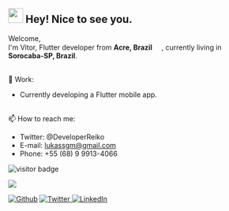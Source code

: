 <h2><img src="https://emojis.slackmojis.com/emojis/images/1531849430/4246/blob-sunglasses.gif?1531849430" width="30"/> Hey! Nice to see you.</h2>

<p>Welcome, </br> I'm Vitor, Flutter developer from  <b>Acre, Brazil</b> <img src="https://www.flaticon.com/svg/vstatic/svg/197/197386.svg?token=exp=1619363682~hmac=4840fb0d2312342cadc26f91cf361f9e" width="15"/>, currently living in <b>Sorocaba-SP, Brazil</b>. </p>

<br>🔭 Work: <br>
* Currently developing a Flutter mobile app.

<br>📫 How to reach me: <br> 
* Twitter: @DeveloperReiko <br>
* E-mail: lukassgm@gmail.com <br>
* Phone: +55 (68) 9 9913-4066 <br>

<p align="left">
  <img src="https://visitor-badge.glitch.me/badge?page_id=Reiko-Developer.Reiko-Developer" alt="visitor badge"/>
</p>

<img src="https://github-readme-stats.vercel.app/api?username=reiko-dev&&show_icons=true&theme=gruvbox"> </img>

<p><a href="https://github.com/reiko-dev" target="_blank"><img alt="Github" src="https://img.shields.io/badge/GitHub-%2312100E.svg?&style=for-the-badge&logo=Github&logoColor=white" /></a> 
  <a href="https://twitter.com/reiko_dev" target="_blank"><img alt="Twitter" src="https://img.shields.io/badge/twitter-%231DA1F2.svg?&style=for-the-badge&logo=twitter&logoColor=white" /> </a> 
  <a href="https://www.linkedin.com/in/reiko-dev" target="_blank"><img alt="LinkedIn" src="https://img.shields.io/badge/linkedin-%230077B5.svg?&style=for-the-badge&logo=linkedin&logoColor=white" /></a>
</p>

<!--
**Reiko-Developer/Reiko-Developer** is a ✨ _special_ ✨ repository because its `README.md` (this file) appears on your GitHub profile.**
-->
